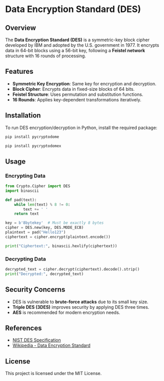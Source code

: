 # Data Encryption Standard (DES)

## Overview
The **Data Encryption Standard (DES)** is a symmetric-key block cipher developed by IBM and adopted by the U.S. government in 1977. It encrypts data in 64-bit blocks using a 56-bit key, following a **Feistel network** structure with 16 rounds of processing.

## Features
- **Symmetric Key Encryption**: Same key for encryption and decryption.
- **Block Cipher**: Encrypts data in fixed-size blocks of 64 bits.
- **Feistel Structure**: Uses permutation and substitution functions.
- **16 Rounds**: Applies key-dependent transformations iteratively.

## Installation
To run DES encryption/decryption in Python, install the required package:

```sh
pip install pycryptodome
```

```sh
pip install pycryptodomex
```

## Usage
### Encrypting Data
```python
from Crypto.Cipher import DES
import binascii

def pad(text):
    while len(text) % 8 != 0:
        text += ' '
    return text

key = b'8bytekey'  # Must be exactly 8 bytes
cipher = DES.new(key, DES.MODE_ECB)
plaintext = pad("Hello123")
ciphertext = cipher.encrypt(plaintext.encode())

print("Ciphertext:", binascii.hexlify(ciphertext))
```

### Decrypting Data
```python
decrypted_text = cipher.decrypt(ciphertext).decode().strip()
print("Decrypted:", decrypted_text)
```

## Security Concerns
- DES is vulnerable to **brute-force attacks** due to its small key size.
- **Triple DES (3DES)** improves security by applying DES three times.
- **AES** is recommended for modern encryption needs.

## References
- [NIST DES Specification](https://csrc.nist.gov/publications/fips/fips46-3/fips46-3.pdf)
- [Wikipedia - Data Encryption Standard](https://en.wikipedia.org/wiki/Data_Encryption_Standard)

## License
This project is licensed under the MIT License.
